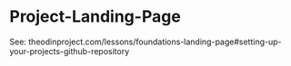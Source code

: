 # Project-Landing-Page
See: theodinproject.com/lessons/foundations-landing-page#setting-up-your-projects-github-repository
